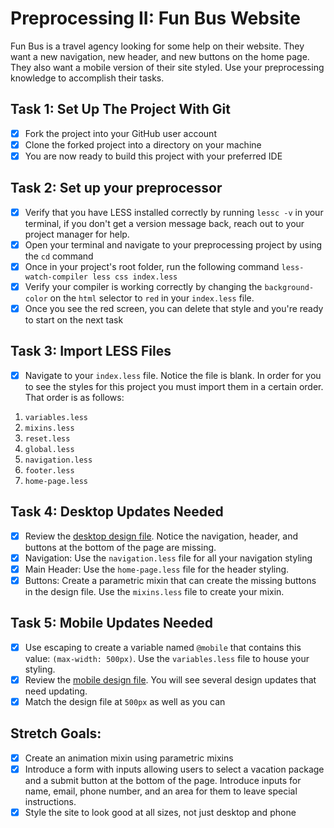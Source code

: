 # Preprocessing II: Fun Bus Website

Fun Bus is a travel agency looking for some help on their website. They want a new navigation, new header, and new buttons on the home page. They also want a mobile version of their site styled. Use your preprocessing knowledge to accomplish their tasks.

## Task 1: Set Up The Project With Git

- [x] Fork the project into your GitHub user account
- [x] Clone the forked project into a directory on your machine
- [x] You are now ready to build this project with your preferred IDE

## Task 2: Set up your preprocessor

- [x] Verify that you have LESS installed correctly by running `lessc -v` in your terminal, if you don't get a version message back, reach out to your project manager for help.
- [x] Open your terminal and navigate to your preprocessing project by using the `cd` command
- [x] Once in your project's root folder, run the following command `less-watch-compiler less css index.less`
- [x] Verify your compiler is working correctly by changing the `background-color` on the `html` selector to `red` in your `index.less` file.
- [x] Once you see the red screen, you can delete that style and you're ready to start on the next task

## Task 3: Import LESS Files

- [x] Navigate to your `index.less` file. Notice the file is blank. In order for you to see the styles for this project you must import them in a certain order. That order is as follows:

1. `variables.less`
2. `mixins.less`
3. `reset.less`
4. `global.less`
5. `navigation.less`
6. `footer.less`
7. `home-page.less`

## Task 4: Desktop Updates Needed

- [x] Review the [desktop design file](design-files/fun-bus-desktop.png). Notice the navigation, header, and buttons at the bottom of the page are missing.
- [x] Navigation: Use the `navigation.less` file for all your navigation styling
- [x] Main Header: Use the `home-page.less` file for the header styling.
- [x] Buttons: Create a parametric mixin that can create the missing buttons in the design file. Use the `mixins.less` file to create your mixin.

## Task 5: Mobile Updates Needed

- [x] Use escaping to create a variable named `@mobile` that contains this value: `(max-width: 500px)`. Use the `variables.less` file to house your styling.
- [x] Review the [mobile design file](design-files/fun-bus-mobile.png). You will see several design updates that need updating.
- [x] Match the design file at `500px` as well as you can

## Stretch Goals:

- [x] Create an animation mixin using parametric mixins
- [x] Introduce a form with inputs allowing users to select a vacation package and a submit button at the bottom of the page. Introduce inputs for name, email, phone number, and an area for them to leave special instructions.
- [x] Style the site to look good at all sizes, not just desktop and phone

